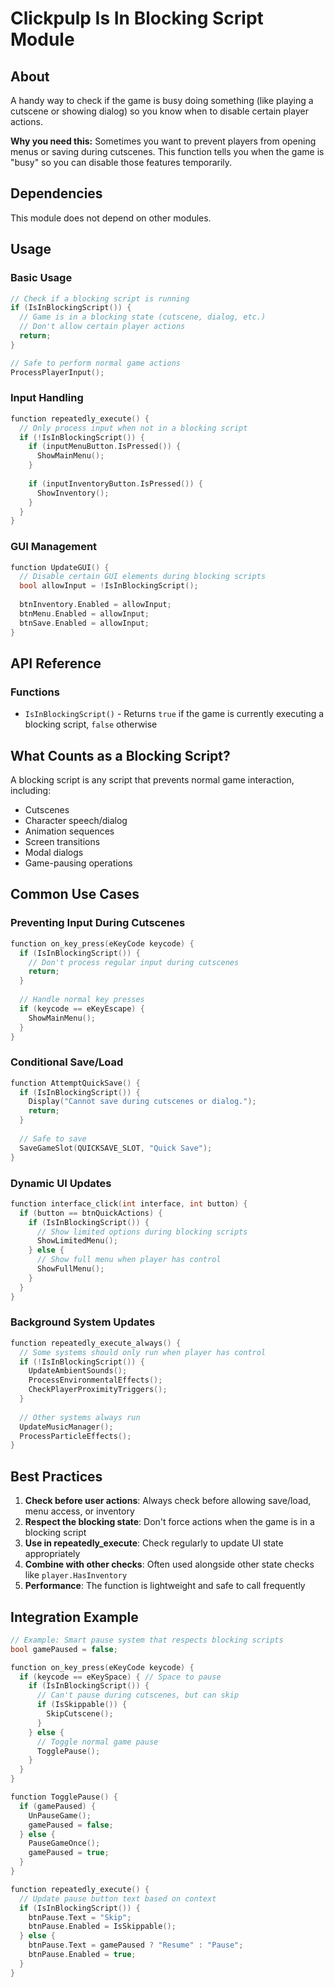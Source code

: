 # Clickpulp Is In Blocking Script Module

## About

A handy way to check if the game is busy doing something (like playing a cutscene or showing dialog) so you know when to disable certain player actions.

**Why you need this:** Sometimes you want to prevent players from opening menus or saving during cutscenes. This function tells you when the game is "busy" so you can disable those features temporarily.

## Dependencies

This module does not depend on other modules.

## Usage

### Basic Usage

```c
// Check if a blocking script is running
if (IsInBlockingScript()) {
  // Game is in a blocking state (cutscene, dialog, etc.)
  // Don't allow certain player actions
  return;
}

// Safe to perform normal game actions
ProcessPlayerInput();
```

### Input Handling

```c
function repeatedly_execute() {
  // Only process input when not in a blocking script
  if (!IsInBlockingScript()) {
    if (inputMenuButton.IsPressed()) {
      ShowMainMenu();
    }
    
    if (inputInventoryButton.IsPressed()) {
      ShowInventory();
    }
  }
}
```

### GUI Management

```c
function UpdateGUI() {
  // Disable certain GUI elements during blocking scripts
  bool allowInput = !IsInBlockingScript();
  
  btnInventory.Enabled = allowInput;
  btnMenu.Enabled = allowInput;
  btnSave.Enabled = allowInput;
}
```

## API Reference

### Functions

* `IsInBlockingScript()` - Returns `true` if the game is currently executing a blocking script, `false` otherwise

## What Counts as a Blocking Script?

A blocking script is any script that prevents normal game interaction, including:

* Cutscenes
* Character speech/dialog
* Animation sequences
* Screen transitions
* Modal dialogs
* Game-pausing operations

## Common Use Cases

### Preventing Input During Cutscenes

```c
function on_key_press(eKeyCode keycode) {
  if (IsInBlockingScript()) {
    // Don't process regular input during cutscenes
    return;
  }
  
  // Handle normal key presses
  if (keycode == eKeyEscape) {
    ShowMainMenu();
  }
}
```

### Conditional Save/Load

```c
function AttemptQuickSave() {
  if (IsInBlockingScript()) {
    Display("Cannot save during cutscenes or dialog.");
    return;
  }
  
  // Safe to save
  SaveGameSlot(QUICKSAVE_SLOT, "Quick Save");
}
```

### Dynamic UI Updates

```c
function interface_click(int interface, int button) {
  if (button == btnQuickActions) {
    if (IsInBlockingScript()) {
      // Show limited options during blocking scripts
      ShowLimitedMenu();
    } else {
      // Show full menu when player has control
      ShowFullMenu();
    }
  }
}
```

### Background System Updates

```c
function repeatedly_execute_always() {
  // Some systems should only run when player has control
  if (!IsInBlockingScript()) {
    UpdateAmbientSounds();
    ProcessEnvironmentalEffects();
    CheckPlayerProximityTriggers();
  }
  
  // Other systems always run
  UpdateMusicManager();
  ProcessParticleEffects();
}
```

## Best Practices

1. **Check before user actions**: Always check before allowing save/load, menu access, or inventory
2. **Respect the blocking state**: Don't force actions when the game is in a blocking script
3. **Use in repeatedly_execute**: Check regularly to update UI state appropriately
4. **Combine with other checks**: Often used alongside other state checks like `player.HasInventory`
5. **Performance**: The function is lightweight and safe to call frequently

## Integration Example

```c
// Example: Smart pause system that respects blocking scripts
bool gamePaused = false;

function on_key_press(eKeyCode keycode) {
  if (keycode == eKeySpace) { // Space to pause
    if (IsInBlockingScript()) {
      // Can't pause during cutscenes, but can skip
      if (IsSkippable()) {
        SkipCutscene();
      }
    } else {
      // Toggle normal game pause
      TogglePause();
    }
  }
}

function TogglePause() {
  if (gamePaused) {
    UnPauseGame();
    gamePaused = false;
  } else {
    PauseGameOnce();
    gamePaused = true;
  }
}

function repeatedly_execute() {
  // Update pause button text based on context
  if (IsInBlockingScript()) {
    btnPause.Text = "Skip";
    btnPause.Enabled = IsSkippable();
  } else {
    btnPause.Text = gamePaused ? "Resume" : "Pause";
    btnPause.Enabled = true;
  }
}
```
